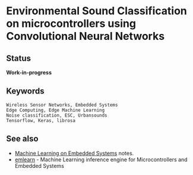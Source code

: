 
# Environmental Sound Classification on microcontrollers using Convolutional Neural Networks

## Status
**Work-in-progress**

## Keywords

    Wireless Sensor Networks, Embedded Systems
    Edge Computing, Edge Machine Learning
    Noise classification, ESC, Urbansounds
    Tensorflow, Keras, librosa

## See also

* [Machine Learning on Embedded Systems](https://github.com/jonnor/datascience-master/tree/master/embeddedml) notes.
* [emlearn](https://github.com/jonnor/emlearn) - Machine Learning inference engine for Microcontrollers and Embedded Systems



